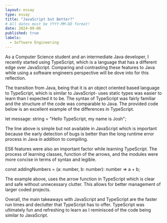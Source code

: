 ```yaml
---
layout: essay
type: essay
title: "JavaScript but Better?"
# All dates must be YYYY-MM-DD format!
date: 2024-09-06
published: true
labels:
  - Software Engineering
---
```


As a Computer Science student and an intermediate Java developer, I recently started using TypeScript, which is a language that has a different edge over JavaScript. Comparing and contrasting these features to Java while using a software engineers perspective will be dove into for this reflection. 

The transition from Java, being that it is an object oriented based language to TypeScript, which is similar to JavaScript- uses static types was easier to learn than I expected it to be. The syntax of TypeScript was fairly familiar and the structure of the code was comparable to Java. The provided code below is an excellent example of the differences in TypeScript.

let message: string = "Hello TypeScript, my name is Josh";

The line above is simple but not available in JavaScript which is important because the early detection of bugs is better than the long runtime error process in Java in addition to compiling. 

ES6 features were also an important factor while learning TypeScript. The process of learning classes, function of the arrows, and the modules were more concise in terms of syntax and legible. 

const addingNumbers = (a: number, b: number): number => a  + b;

The example above,  uses the arrow function in TypeScript which is clear and safe without unnecessary clutter. This allows for better management of larger coded projects. 

Overall, the main takeaways with JavaScript and TypeScript are the faster run times and declutter that TypeScript has to offer. TypeScript was ultimately fun and refreshing to learn as I reminisced of the code being similar to JavaScript. 



